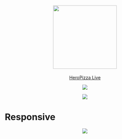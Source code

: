 
<h1 align="center">
<img src="https://github.com/MertSolgun/HeroPizza/assets/115940928/14dfa1c3-e2f5-48be-b055-28969b6b8a93" width="200px"> 
</h1>
<p align="center">
  <a href="https://hero-pizza.vercel.app/" aling="center">
   HeroPizza Live
  </a>
</p>
<p align="center">
<img src="https://github.com/MertSolgun/HeroPizza/assets/115940928/b02d0147-0dbb-4e7e-9156-c148f7b506e0" max-width="100%">
</p>

<p align="center">
<img src="https://github.com/MertSolgun/HeroPizza/assets/115940928/d645c570-2fdf-4846-9ebb-e7d6fb56e393" max-width="100%">
</p>


<h1>Responsive</h1>

<p align="center">
<img src="https://github.com/MertSolgun/HeroPizza/assets/115940928/153d5e6d-2d55-4501-924b-028b749ea9e1" max-width="100%">

